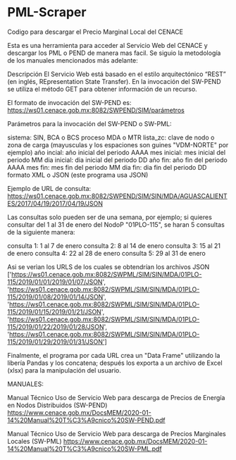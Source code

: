 # PML-Scraper
Codigo para descargar el Precio Marginal Local del CENACE

Esta es una herramienta para acceder al Servicio Web del CENACE y descargar los PML o PEND de manera mas facil. Se siguio la metodología de los manuales mencionados más adelante:

Descripción
El Servicio Web está basado en el estilo arquitectónico “REST” (en inglés, REpresentation State Transfer). En la
invocación del SW-PEND se utiliza el método GET para obtener información de un recurso.

El formato de invocación del SW-PEND es:
https://ws01.cenace.gob.mx:8082/SWPEND/SIM/parámetros

Parámetros para la invocación del SW-PEND o SW-PML:

sistema: SIN, BCA o BCS
proceso MDA o MTR
lista_zc: clave de nodo o zona de carga (mayusculas y los espaciones son guines "VDM-NORTE" por ejemplo)
año incial: año inicial del periodo AAAA
mes inicial: mes inicial del periodo MM
dia inicial: dia inicial del periodo DD
año fin: año fin del periodo AAAA
mes fin: mes fin del periodo MM
dia fin: dia fin del periodo DD
formato XML o JSON (este programa usa JSON)

Ejemplo de URL de consulta: https://ws01.cenace.gob.mx:8082/SWPEND/SIM/SIN/MDA/AGUASCALIENTES/2017/04/19/2017/04/19/JSON

Las consultas solo pueden ser de una semana, por ejemplo; si quieres consultar del 1 al 31 de enero del NodoP "01PLO-115", se haran 5 consultas de la siguiente manera:

  consulta 1: 1 al 7 de enero
  consulta 2: 8 al 14 de enero
  consulta 3: 15 al 21 de enero
  consulta 4: 22 al 28 de enero
  consulta 5: 29 al 31 de enero
 
Asi se verìan los URLS de los cuales se obtendrían los archivos JSON
 ['https://ws01.cenace.gob.mx:8082/SWPML/SIM/SIN/MDA/01PLO-115/2019/01/01/2019/01/07/JSON',
 'https://ws01.cenace.gob.mx:8082/SWPML/SIM/SIN/MDA/01PLO-115/2019/01/08/2019/01/14/JSON',
 'https://ws01.cenace.gob.mx:8082/SWPML/SIM/SIN/MDA/01PLO-115/2019/01/15/2019/01/21/JSON',
 'https://ws01.cenace.gob.mx:8082/SWPML/SIM/SIN/MDA/01PLO-115/2019/01/22/2019/01/28/JSON',
 'https://ws01.cenace.gob.mx:8082/SWPML/SIM/SIN/MDA/01PLO-115/2019/01/29/2019/01/31/JSON']

Finalmente, el programa por cada URL crea un "Data Frame" utilizando la libería Pandas y los concatena; después los exporta a un archivo de Excel (xlsx) para la manipulación del usuario.


MANUALES:


Manual Técnico Uso de Servicio Web para descarga de Precios de Energía en Nodos Distribuidos (SW-PEND)
https://www.cenace.gob.mx/DocsMEM/2020-01-14%20Manual%20T%C3%A9cnico%20SW-PEND.pdf

Manual Técnico Uso de Servicio Web para descarga de Precios Marginales Locales (SW-PML)
https://www.cenace.gob.mx/DocsMEM/2020-01-14%20Manual%20T%C3%A9cnico%20SW-PML.pdf
